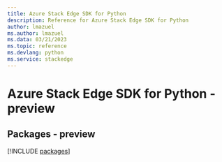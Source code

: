 ```yaml
---
title: Azure Stack Edge SDK for Python
description: Reference for Azure Stack Edge SDK for Python
author: lmazuel
ms.author: lmazuel
ms.data: 03/21/2023
ms.topic: reference
ms.devlang: python
ms.service: stackedge
---
```

# Azure Stack Edge SDK for Python - preview
## Packages - preview
[!INCLUDE [packages](stack-edge-index.md)]